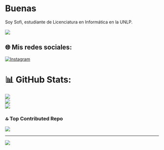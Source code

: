 # Buenas
Soy Sofi, estudiante de Licenciatura en Informática en la UNLP.<br><br>
![](https://tenor.com/es/view/spongebob-computer-fire-gif-21352118)

## 🌐 Mis redes sociales:
[![Instagram](https://img.shields.io/badge/Instagram-%23E4405F.svg?logo=Instagram&logoColor=white)](https://instagram.com/sofia_esser) 
# 📊 GitHub Stats:
![](https://github-readme-stats.vercel.app/api?username=sofiarod2002&theme=dracula&hide_border=false&include_all_commits=false&count_private=false)<br/>
![](https://github-readme-streak-stats.herokuapp.com/?user=sofiarod2002&theme=dracula&hide_border=false)<br/>
![](https://github-readme-stats.vercel.app/api/top-langs/?username=sofiarod2002&theme=dracula&hide_border=false&include_all_commits=false&count_private=false&layout=compact)

### 🔝 Top Contributed Repo
![](https://github-contributor-stats.vercel.app/api?username=sofiarod2002&limit=5&theme=dark&combine_all_yearly_contributions=true)

---
[![](https://visitcount.itsvg.in/api?id=sofiarod2002&icon=0&color=0)](https://visitcount.itsvg.in)

<!-- Proudly created with GPRM ( https://gprm.itsvg.in ) -->
